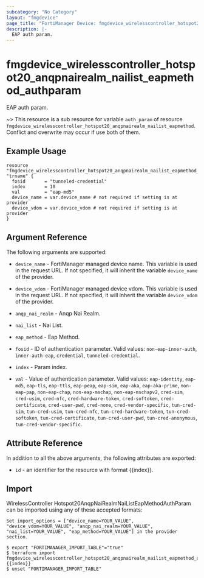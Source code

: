 ```yaml
---
subcategory: "No Category"
layout: "fmgdevice"
page_title: "FortiManager Device: fmgdevice_wirelesscontroller_hotspot20_anqpnairealm_nailist_eapmethod_authparam"
description: |-
  EAP auth param.
---
```


# fmgdevice_wirelesscontroller_hotspot20_anqpnairealm_nailist_eapmethod_authparam
EAP auth param.

~> This resource is a sub resource for variable `auth_param` of resource `fmgdevice_wirelesscontroller_hotspot20_anqpnairealm_nailist_eapmethod`. Conflict and overwrite may occur if use both of them.



## Example Usage

```hcl
resource "fmgdevice_wirelesscontroller_hotspot20_anqpnairealm_nailist_eapmethod_authparam" "trname" {
  fosid       = "tunneled-credential"
  index       = 10
  val         = "eap-md5"
  device_name = var.device_name # not required if setting is at provider
  device_vdom = var.device_vdom # not required if setting is at provider
}
```

## Argument Reference


The following arguments are supported:

* `device_name` - FortiManager managed device name. This variable is used in the request URL. If not specified, it will inherit the variable `device_name` of the provider.
* `device_vdom` - FortiManager managed device vdom. This variable is used in the request URL. If not specified, it will inherit the variable `device_vdom` of the provider.
* `anqp_nai_realm` - Anqp Nai Realm.
* `nai_list` - Nai List.
* `eap_method` - Eap Method.

* `fosid` - ID of authentication parameter. Valid values: `non-eap-inner-auth`, `inner-auth-eap`, `credential`, `tunneled-credential`.

* `index` - Param index.
* `val` - Value of authentication parameter. Valid values: `eap-identity`, `eap-md5`, `eap-tls`, `eap-ttls`, `eap-peap`, `eap-sim`, `eap-aka`, `eap-aka-prime`, `non-eap-pap`, `non-eap-chap`, `non-eap-mschap`, `non-eap-mschapv2`, `cred-sim`, `cred-usim`, `cred-nfc`, `cred-hardware-token`, `cred-softoken`, `cred-certificate`, `cred-user-pwd`, `cred-none`, `cred-vendor-specific`, `tun-cred-sim`, `tun-cred-usim`, `tun-cred-nfc`, `tun-cred-hardware-token`, `tun-cred-softoken`, `tun-cred-certificate`, `tun-cred-user-pwd`, `tun-cred-anonymous`, `tun-cred-vendor-specific`.



## Attribute Reference

In addition to all the above arguments, the following attributes are exported:
* `id` - an identifier for the resource with format {{index}}.

## Import

WirelessController Hotspot20AnqpNaiRealmNaiListEapMethodAuthParam can be imported using any of these accepted formats:
```
Set import_options = ["device_name=YOUR_VALUE", "device_vdom=YOUR_VALUE", "anqp_nai_realm=YOUR_VALUE", "nai_list=YOUR_VALUE", "eap_method=YOUR_VALUE"] in the provider section.

$ export "FORTIMANAGER_IMPORT_TABLE"="true"
$ terraform import fmgdevice_wirelesscontroller_hotspot20_anqpnairealm_nailist_eapmethod_authparam.labelname {{index}}
$ unset "FORTIMANAGER_IMPORT_TABLE"
```


